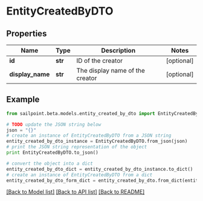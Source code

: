 # EntityCreatedByDTO


## Properties

Name | Type | Description | Notes
------------ | ------------- | ------------- | -------------
**id** | **str** | ID of the creator | [optional] 
**display_name** | **str** | The display name of the creator | [optional] 

## Example

```python
from sailpoint.beta.models.entity_created_by_dto import EntityCreatedByDTO

# TODO update the JSON string below
json = "{}"
# create an instance of EntityCreatedByDTO from a JSON string
entity_created_by_dto_instance = EntityCreatedByDTO.from_json(json)
# print the JSON string representation of the object
print EntityCreatedByDTO.to_json()

# convert the object into a dict
entity_created_by_dto_dict = entity_created_by_dto_instance.to_dict()
# create an instance of EntityCreatedByDTO from a dict
entity_created_by_dto_form_dict = entity_created_by_dto.from_dict(entity_created_by_dto_dict)
```
[[Back to Model list]](../README.md#documentation-for-models) [[Back to API list]](../README.md#documentation-for-api-endpoints) [[Back to README]](../README.md)


